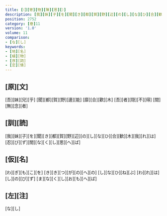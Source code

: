 ```yaml
---
title: [（][寄][物][陳][思][）]
description: [我][妹][子][を][聞][き][都][賀][野][辺][の][し][な][ひ][合][歓][木][我][れ][は][忍][び][ず][間][な][く][し][思][へ][ば]
position: 2752
category: [巻]11
version: '1.0'
volume: 11
comparison:
- [な][し]
keywords:
- [地][名]
- [植][物]
- [序][詞]
- [恋][情]
---
```


## [原][文]

[吾][妹][兒][乎] [聞][都][賀][野][邊][能] [靡][合][歡][木] [吾][者][隠][不][得] [間][無][念][者]

## [訓][読]

[我][妹][子][を][聞][き][都][賀][野][辺][の][し][な][ひ][合][歓][木][我][れ][は][忍][び][ず][間][な][く][し][思][へ][ば]

## [仮][名]

[わ][ぎ][も][こ][を] [き][き][つ][が][の][へ][の] [し][な][ひ][ね][ぶ] [わ][れ][は][し][の][び][ず] [ま][な][く][し][お][も][へ][ば]

## [左][注]

[な][し]
